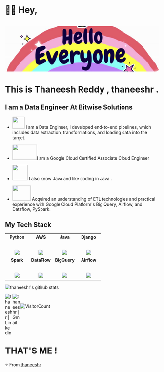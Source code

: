 # 👋🏻 Hey,
<div align="center">
	<br>
	<img src="https://raw.githubusercontent.com/Vivekagent47/Vivekagent47/master/hello.svg">
</div>

# This is  Thaneesh Reddy , thaneeshr . 
## I am a Data Engineer At Bitwise Solutions 

- <img src="https://seeklogo.com/images/A/apache-spark-logo-E141C92C3E-seeklogo.com.png" width=40 height=40>  I am a Data Engineer,  I developed end-to-end pipelines, which includes data extraction, transformations, and loading data into the target.  <br>
- <img src="https://download.pingcap.com/images/download-tidb/new-gcp-logo.png" width=80 height=50>I am a Google Cloud Certified Associate Cloud Engineer <br>
- <img src="https://seeklogo.com/images/J/java-logo-7F8B35BAB3-seeklogo.com.png" width=50 height=50>   I also know Java and like coding in Java . 

- <img src="https://media0.giphy.com/media/pylpD8AoQCf3CQ1oO2/giphy.gif" width=60 height=50>  Acquired an understanding of ETL technologies and practical experience with Google Cloud Platform's Big Query, Airflow, and Dataflow, PySpark.<br>

## My Tech Stack

<table>
  <tbody>
    <tr valign="top">
      <td width="25%" align="center">
	      <span><strong>Python</strong></span><br><br><br>
        <img height="80px" src="https://upload.wikimedia.org/wikipedia/commons/thumb/c/c3/Python-logo-notext.svg/1200px-Python-logo-notext.svg.png">
      </td>
      <td width="25%" align="center">
	      <span><strong>AWS</strong></span><br><br><br>
        <img height="100px" src="https://download.pingcap.com/images/download-tidb/new-gcp-logo.png">
      </td>
      <td width="25%" align="center">
        <span><strong>Java</strong></span><br><br><br>
        <img height="100px" src="https://upload.wikimedia.org/wikipedia/en/thumb/3/30/Java_programming_language_logo.svg/1200px-Java_programming_language_logo.svg.png">
      </td>
      <td width="25%" align="center">
        <span><strong>Django</strong></span><br><br><br>
        <img height="64px" src="https://encrypted-tbn0.gstatic.com/images?q=tbn%3AANd9GcRlHpEsRq4pIo4vTLAn24qGNwG41dFdXLJwsQ&usqp=CAU">
      </td>
     </tr>
    <tr valign="top">
      <td width="25%" align="center">
        <span><strong>Spark</strong></span><br><br><br>
        <img height="64px" src="https://seeklogo.com/images/A/apache-spark-logo-E141C92C3E-seeklogo.com.png">
      </td>
      <td width="25%" align="center">
        <span><strong>DataFlow</strong></span><br><br><br>
        <img height="64px" src="https://codelabs.developers.google.com/static/codelabs/cloud-dataflow-starter/img/62b0919755804bea.png">
      </td>
      <td width="25%" align="center">
        <span><strong>BigQuery</strong></span><br><br><br>
        <img height="64px" src="https://storage.googleapis.com/gweb-cloudblog-publish/images/bigquery2Blogoydo0.max-1000x1000.PNG">
      </td>
      <td width="25%" align="center">
        <span><strong>Airflow</strong></span><br><br><br>
        <img height="64px" src="https://upload.wikimedia.org/wikipedia/commons/thumb/d/de/AirflowLogo.png/121px-AirflowLogo.png">
      </td>
    </tr>

  </tbody>
</table>

![thaneeshr's github stats](https://github-readme-stats.vercel.app/api/?username=thaneeshr&show_icons=true&title_color=fff&icon_color=79ff97&text_color=9f9f9f&bg_color=151515)
<br>

  <a href="https://www.linkedin.com/in/thaneeshreddy/">
    <img align="left" alt="thaneeshr | Linkedin" width="24px" src="https://github.com/TheDudeThatCode/TheDudeThatCode/blob/master/Assets/Linkedin.svg" />
  </a>
  <a href="mailto:thaneesh.chichili@gmail.com">
    <img align="left" alt="thaneeshr | Gmail" width="26px" src="https://github.com/TheDudeThatCode/TheDudeThatCode/blob/master/Assets/Gmail.svg" />
  </a>
  
<br>

![VisitorCount](https://profile-counter.glitch.me/thaneeshr/count.svg)

<br><br><br><br>

# THAT'S ME !

⭐️ From [thaneeshr](https://github.com/thaneesh)
